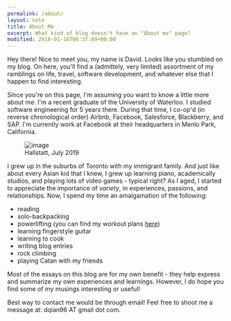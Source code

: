 ```yaml
---
permalink: /about/
layout: note
title: About Me
excerpt: What kind of blog doesn't have an "About me" page?
modified: 2018-01-16T06:37:09+00:00
---
```


Hey there! Nice to meet you, my name is David. Looks like you stumbled on my blog. On here, you'll
find a (admittely, very limited) assortment of my ramblings on life, travel, software development,
and whatever else that I happen to find interesting.

Since you're on this page, I'm assuming you want to know a little more about me. I'm a recent
graduate of the University of Waterloo. I studied software engineering for 5 years there. During
that time, I co-op'd (in reverse chronological order) Airbnb, Facebook, Salesforce, Blackberry, and
SAP. I'm currently work at Facebook at their headquarters in Menlo Park, California.

<figure class="centerfigure reduce">
    <img src="/docs/images/hallstatt_portrait_small.jpg" alt="image">
    <figcaption>
        Hallstatt, July 2019
    </figcaption>
</figure>

I grew up in the suburbs of Toronto with my immigrant family. And just like about every Asian kid
that I knew, I grew up learning piano, academically studios, and playing lots of video games -
typical right? As I aged, I started to appreciate the importance of _variety_, in experiences,
passions, and relationships. Now, I spend my time an amalgamation of the following:

* reading
* solo-backpacking
* powerlifting (you can find my workout plans <a class="short-link" target="_blank" href="
https://docs.google.com/spreadsheets/d/1y_kKK-yfKHm2xfnHU9Y34mM-GAIWd6a_m1owIcutHFw/edit?usp=sharing">here</a>)
* learning fingerstyle guitar
* learning to cook
* writing blog entries
* rock climbing
* playing Catan with my friends

Most of the essays on this blog are for my own benefit - they help express and summarize my own
experiences and learnings. However, I do hope you find some of my musings interesting or useful!

<!---
I lead my life following several principles. I strongly believe that one should be **_true to their word_**. I think
that it's incredibly admirable for people to act on their word. Words without action are shallow and superficial.

I believe that people should live with a **_purpose/dream_** in mind.
Without a destination, it becomes impossible to measure progress and life becomes stagnant.

To achieve a goal, I believe that **_hard work_** and **_self-reflection_** are critical. Tenacity and
persistence are difficult and often cannot be substituted by natural talent or luck. However, hard work without
self-reflection could result in stagnation and inefficiency.
I believe in a self-engineering process where one actively reflects on their own strengths and weaknesses.
-->

Best way to contact me would be through email! Feel free to 
shoot me a message at: dqian96 AT gmail dot com.

